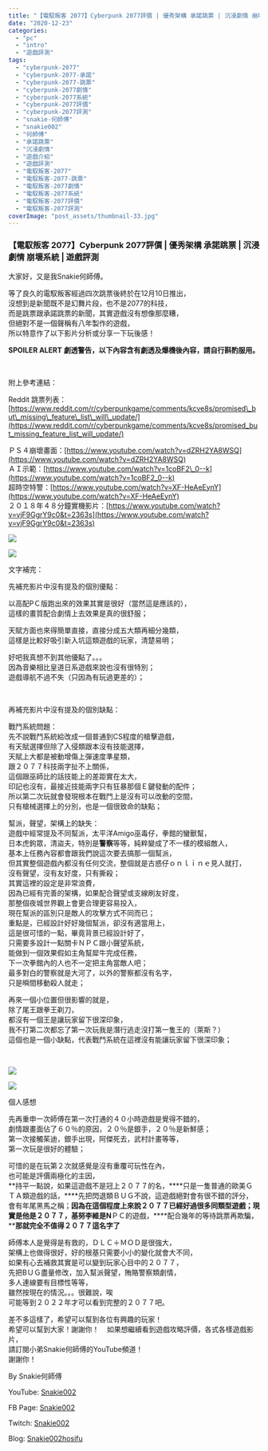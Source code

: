 ```yaml
---
title: "【電馭叛客 2077】Cyberpunk 2077評價 | 優秀架構 承諾跳票 | 沉浸劇情 崩壞系統 | 遊戲評測"
date: "2020-12-23"
categories: 
  - "pc"
  - "intro"
  - "遊戲評測"
tags: 
  - "cyberpunk-2077"
  - "cyberpunk-2077-承諾"
  - "cyberpunk-2077-跳票"
  - "cyberpunk-2077劇情"
  - "cyberpunk-2077系統"
  - "cyberpunk-2077評價"
  - "cyberpunk-2077評測"
  - "snakie-何師傅"
  - "snakie002"
  - "何師傅"
  - "承諾跳票"
  - "沉浸劇情"
  - "遊戲介紹"
  - "遊戲評測"
  - "電馭叛客-2077"
  - "電馭叛客-2077-跳票"
  - "電馭叛客-2077劇情"
  - "電馭叛客-2077系統"
  - "電馭叛客-2077評價"
  - "電馭叛客-2077評測"
coverImage: "post_assets/thumbnail-33.jpg"
---
```


### 【電馭叛客 2077】Cyberpunk 2077評價 | 優秀架構 承諾跳票 | 沉浸劇情 崩壞系統 | 遊戲評測

  
大家好，又是我Snakie何師傅。  

  
等了良久的電馭叛客經過四次跳票後終於在12月10日推出，  
沒想到是新聞既不是幻舞片段，也不是2077的科技，  
而是跳票跟承諾跳票的新聞，其實遊戲沒有想像那麼糟，  
但絕對不是一個聲稱有八年製作的遊戲，  
所以特意作了以下影片分析或分享一下玩後感！  

  
**SPOILER ALERT** **劇透警告，以下內容含有劇透及爆機後內容，請自行斟酌服用。**  

  
   

  
附上參考連結：  

  
Reddit 跳票列表：[https://www.reddit.com/r/cyberpunkgame/comments/kcve8s/promised\_but\_missing\_feature\_list\_will\_update/](https://www.reddit.com/r/cyberpunkgame/comments/kcve8s/promised_but_missing_feature_list_will_update/)  

  
ＰＳ４崩壞畫面：[https://www.youtube.com/watch?v=dZRH2YA8WSQ](https://www.youtube.com/watch?v=dZRH2YA8WSQ)  
ＡＩ示範：[https://www.youtube.com/watch?v=1coBF2\_0--k](https://www.youtube.com/watch?v=1coBF2_0--k)  
超時空特警：[https://www.youtube.com/watch?v=XF-HeAeEynY](https://www.youtube.com/watch?v=XF-HeAeEynY)  
２０１８年４８分鐘實機影片：[https://www.youtube.com/watch?v=vjF9GgrY9c0&t=2363s](https://www.youtube.com/watch?v=vjF9GgrY9c0&t=2363s)  

  
![](post_assets/photomode_14122020_035209-1024x576.png)  

  
![](post_assets/photomode_15122020_160327-1024x576.png)  

  
文字補完：  

  
先補充影片中沒有提及的個別優點：  

  
以高配PＣ版跑出來的效果其實是很好（當然這是應該的），  
這樣的畫質配合劇情上去效果是真的很舒服；  

  
天賦方面也來得簡單直接，直接分成五大類再細分幾類，  
這樣是比較好吸引新入坑這類遊戲的玩家，清楚易明；  

  
好吧我真想不到其他優點了。。。  
因為音樂相比皇道日系遊戲來說也沒有很特別；  
遊戲導航不過不失（只因為有玩過更差的）；  

  
   

  
再補充影片中沒有提及的個別缺點：  

  
戰鬥系統問題：  
先不說戰鬥系統給改成一個普通到CS程度的槍擊遊戲，  
有天賦選擇但除了入侵類跟本沒有技能選擇，  
天賦上大都是被動增傷上彈速度準星類，  
跟２０７７科技兩字扯不上關係，  
這個跟巫師比的話技能上的差距實在太大，  
印記也沒有，最接近技能兩字只有狂暴那個Ｅ鍵發動的配件；  
所以第二次玩就會發現根本在戰鬥上是沒有可以改動的空間，  
只有槍械選擇上的分別，也是一個很致命的缺點；  

  
幫派，聲望，架構上的缺失：  
遊戲中經常提及不同幫派，太平洋Amigo巫毒仔，拳館的蠻獸幫，  
日本虎鉤眾，清盜夫，特別是**警察**等等，純粹變成了不一樣的模組敵人，  
基本上任務內容都會跟我們說這次要去搞那一個幫派，  
但其實整個遊戲內都沒有任何交流，整個就是古惑仔ｏｎｌｉｎｅ見人就打，  
沒有聲望，沒有友好度，只有撕殺；  
其實這裡的設定是非常浪費，  
因為已經有完善的架構，如果配合聲望或支線刷友好度，  
那整個夜城世界觀上會更合理更容易投入，  
現在幫派的區別只是敵人的攻擊方式不同而已；  
重點是，已經設計好好幾個幫派，卻沒有適當用上，  
這是很可惜的一點，畢竟背景已經設計好了，  
只需要多設計一點關卡ＮＰＣ跟小聲望系統，  
能做到一個效果假如主角幫犀牛完成任務，  
下一次拳館內的人也不一定把主角當敵人吧；  
最多對白的警察就是大河了，以外的警察都沒有名字，  
只是𣊬間移動殺人就走；  

  
再來一個小位置但很影響的就是，  
除了尾王跟拳王剃刀，  
都沒有一個王是讓玩家留下很深印象，  
我不打第二次都忘了第一次玩我是潛行逃走沒打第一隻王的（萊斯？）  
這個也是一個小缺點，代表戰鬥系統在這裡沒有能讓玩家留下很深印象；  

  
   

  
**![](post_assets/Cyberpunk-glitch-1536x864-1-1024x576.png)**  

  
**![](post_assets/Cyberpunk-Keanu-1024x577.jpg)**  

  
個人感想  

  
先再重申一次師傅在第一次打通的４０小時遊戲是覺得不錯的，  
劇情跟畫面佔了６０％的原因，２０％是銀手，２０％是新鮮感；  
第一次接觸茱迪，銀手出現，阿傑死去，武村計畫等等，  
第一次玩是很好的體驗；  

  
可惜的是在玩第２次就感覺是沒有重覆可玩性在內，  
也可能是評價兩極化的主因，  
**持平一點說，如果這遊戲不是冠上２０７７的名，****只是一隻普通的歐美ＧＴＡ類遊戲的話，****先把閃退類ＢＵＧ不說，這遊戲絕對會有很不錯的評分，會有年尾黑馬之稱；****因為在這個程度上來說２０７７已經好過很多同類型遊戲；****現實是他是２０７７，基努李維是****N****ＰＣ的遊戲，****配合幾年的等待跳票再欺騙，****那就完全不值得２０７７這名字了**  

  
師傅本人是覺得是有救的，ＤＬＣ＋ＭＯＤ是很強大，  
架構上也做得很好，好的根基只需要小小的變化就會大不同，  
如果有心去補救其實是可以變到玩家心目中的２０７７，  
先把BＵＧ盡量修改，加入幫派聲望，賄賂警察類劇情，  
多人連線要有目標性等等，  
雖然按現在的情況。。。很難說，唉  
可能等到２０２２年才可以看到完整的２０７７吧。  

  
差不多這樣了，希望可以幫到各位有興趣的玩家！  
希望可以幫到大家！謝謝你！    如果想繼續看到遊戲攻略評價，各式各樣遊戲影片，  
請訂閱小弟Snakie何師傅的YouTube頻道！  
謝謝你！  

  
By Snakie何師傅  

  
YouTube: [Snakie002](https://www.youtube.com/c/Snakie002/)  

  
FB Page: [Snakie002](https://www.facebook.com/Snakie002/)  

  
Twitch: [Snakie002](https://www.twitch.tv/snakie002/)  

  
Blog: [Snakie002hosifu](https://snakie002hosifu.blog/)
